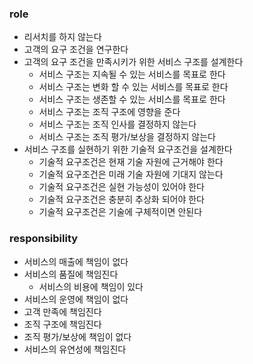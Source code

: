 ### role

- 리서치를 하지 않는다
- 고객의 요구 조건을 연구한다
- 고객의 요구 조건을 만족시키가 위한 서비스 구조를 설계한다
	- 서비스 구조는 지속될 수 있는 서비스를 목표로 한다
	- 서비스 구조는 변화 할 수 있는 서비스를 목표로 한다
	- 서비스 구조는 생존할 수 있는 서비스를 목표로 한다
	- 서비스 구조는 조직 구조에 영향을 준다
	- 서비스 구조는 조직 인사를 결정하지 않는다
	- 서비스 구조는 조직 평가/보상을 결정하지 않는다
- 서비스 구조를 실현하기 위한 기술적 요구조건을 설계한다
	- 기술적 요구조건은 현재 기술 자원에 근거해야 한다
	- 기술적 요구조건은 미래 기술 자원에 기대지 않는다
	- 기술적 요구조건은 실현 가능성이 있어야 한다
	- 기술적 요구조건은 충분히 추상화 되어야 한다
	- 기술적 요구조건은 기술에 구체적이면 안된다

### responsibility

- 서비스의 매출에 책임이 없다
- 서비스의 품질에 책임진다
	- 서비스의 비용에 책임이 있다
- 서비스의 운영에 책임이 없다
- 고객 만족에 책임진다
- 조직 구조에 책임진다
- 조직 평가/보상에 책임이 없다
- 서비스의 유연성에 책임진다